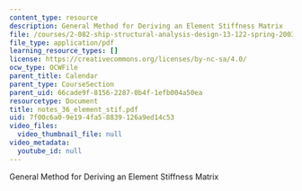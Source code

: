 ```yaml
---
content_type: resource
description: General Method for Deriving an Element Stiffness Matrix
file: /courses/2-082-ship-structural-analysis-design-13-122-spring-2003/7f00c6a09e194fa58839126a9ed14c53_notes_36_element_stif.pdf
file_type: application/pdf
learning_resource_types: []
license: https://creativecommons.org/licenses/by-nc-sa/4.0/
ocw_type: OCWFile
parent_title: Calendar
parent_type: CourseSection
parent_uid: 66cade9f-8156-2287-0b4f-1efb004a50ea
resourcetype: Document
title: notes_36_element_stif.pdf
uid: 7f00c6a0-9e19-4fa5-8839-126a9ed14c53
video_files:
  video_thumbnail_file: null
video_metadata:
  youtube_id: null
---
```

General Method for Deriving an Element Stiffness Matrix